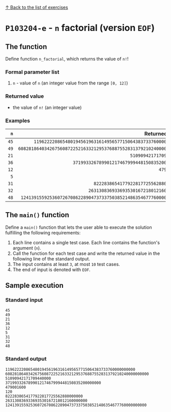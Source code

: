 
[↑ Back to the list of exercises](./README.md)

# `P103204-e` - `n` factorial (version `EOF`)

## The function

Define function `n_factorial`, which returns the value of `n!`!

### Formal parameter list

1. `n` - value of `n` (an integer value from the range `[0, 12]`)

### Returned value

* the value of `n!` (an integer value)

### Examples

| `n` | Returned value | 
| ---: | --: | 
| `45` | `119622220865480194561963161495657715064383733760000000000` | 
| `49` | `608281864034267560872252163321295376887552831379210240000000000` | 
| `21` | `51090942171709440000` | 
| `36` | `371993326789901217467999448150835200000000` | 
| `12` | `479001600` | 
| `5` | `120` | 
| `31` | `8222838654177922817725562880000000` | 
| `32` | `263130836933693530167218012160000000` | 
| `48` | `12413915592536072670862289047373375038521486354677760000000000` | 

## The `main()` function

Define a `main()` function that lets the user able to execute the solution fulfilling the following requirements:

1. Each line contains a single test case. Each line contains the function's argument (`n`).
1. Call the function for each test case and write the returned value in the following line of the standard output.
1. The input contains at least `3`, at most `10` test cases.
1. The end of input is denoted with `EOF`.

## Sample execution

### Standard input

```
45
49
21
36
12
5
31
32
48
```

### Standard output

```
119622220865480194561963161495657715064383733760000000000
608281864034267560872252163321295376887552831379210240000000000
51090942171709440000
371993326789901217467999448150835200000000
479001600
120
8222838654177922817725562880000000
263130836933693530167218012160000000
12413915592536072670862289047373375038521486354677760000000000
```
